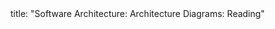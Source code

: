 <frontmatter>
title: "Software Architecture: Architecture Diagrams: Reading"
</frontmatter>

<include src="unit-inPage-asFlat.md" boilerplate />
